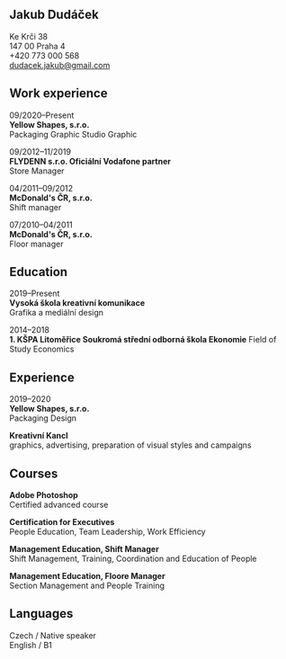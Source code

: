 ## Jakub Dudáček

Ke Krči 38<br > 
147 00 Praha 4<br > 
+420 773 000 568<br > 
dudacek.jakub@gmail.com<br > 

## Work experience

09/2020–Present<br > 
**Yellow Shapes, s.r.o.**<br > 
Packaging Graphic Studio
Graphic

09/2012–11/2019<br > 
**FLYDENN s.r.o.
Oficiální Vodafone partner**<br > 
Store Manager

04/2011–09/2012<br > 
**McDonald's ČR, s.r.o.**<br > 
Shift manager

07/2010–04/2011<br > 
**McDonald's ČR, s.r.o.**<br > 
Floor manager

## Education

2019–Present<br > 
**Vysoká škola kreativní komunikace**<br > 
Grafika a mediální design

2014–2018<br > 	**1. KŠPA Litoměřice
Soukromá střední odborná škola
Ekonomie**
Field of Study Economics

## Experience

2019–2020<br > 
**Yellow Shapes, s.r.o.**<br > 
Packaging Design

**Kreativní Kancl**<br > 
graphics, advertising, preparation of visual styles and campaigns


## Courses

**Adobe Photoshop**<br >
Certified advanced course

**Certification for Executives**<br >
People Education, Team Leadership, Work Efficiency

**Management Education, Shift Manager**<br >
Shift Management, Training, Coordination and Education of People

**Management Education, Floore Manager**<br >
Section Management and People Training


## Languages

Czech / Native speaker<br >
English / B1


